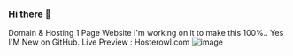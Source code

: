 ### Hi there 👋
Domain & Hosting 1 Page Website 
I'm working on it to make this 100%.. Yes I'M New on GitHub.
Live Preview : Hosterowl.com
![image](https://github.com/hosterowl/file/assets/148718006/7bc79664-83e8-49b3-a1c7-83827e0d762e)
